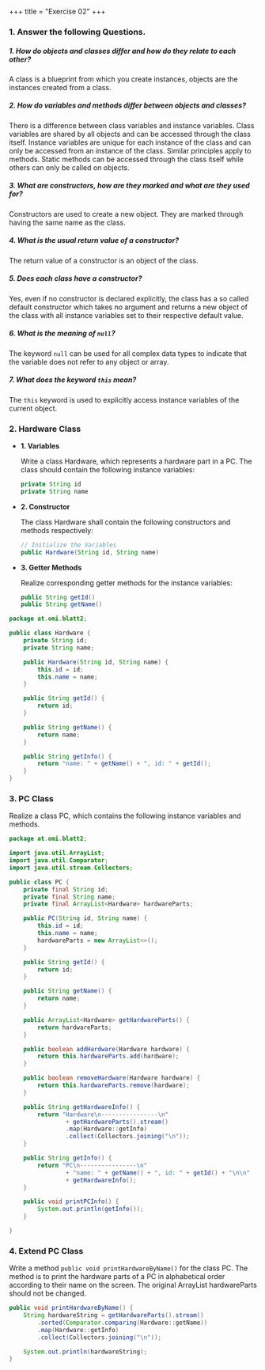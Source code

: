 +++
title = "Exercise 02"
+++

### 1. Answer the following Questions.

##### 1. How do objects and classes differ and how do they relate to each other?

A class is a blueprint from which you create instances, objects are the 
instances created from a class.

##### 2. How do variables and methods differ between objects and classes?

There is a difference between class variables and instance variables. Class
variables are shared by all objects and can be accessed through the class 
itself. Instance variables are unique for each instance of the class and can
only be accessed from an instance of the class. Similar principles apply to
methods. Static methods can be accessed through the class itself while others
can only be called on objects.

##### 3. What are constructors, how are they marked and what are they used for?

Constructors are used to create a new object. They are marked through having 
the same name as the class.

##### 4. What is the usual return value of a constructor?

The return value of a constructor is an object of the class.

##### 5. Does each class have a constructor?

Yes, even if no constructor is declared explicitly, the class has a so called
default constructor which takes no argument and returns a new object of the 
class with all instance variables set to their respective default value.

##### 6. What is the meaning of `null`?

The keyword `null` can be used for all complex data types to indicate that the
variable does not refer to any object or array.

##### 7. What does the keyword `this` mean?

The `this` keyword is used to explicitly access instance variables of the 
current object.


### 2. Hardware Class

- **1. Variables**

    Write a class Hardware, which represents a hardware part in a PC. The
    class should contain the following instance variables:

    ```java
    private String id
    private String name
    ```

- **2. Constructor**

    The class Hardware shall contain the following constructors and methods 
    respectively:

    ```java
    // Initialize the Variables
    public Hardware(String id, String name)
    ```

- **3. Getter Methods**

    Realize corresponding getter methods for the instance variables:

    ```java
    public String getId()
    public String getName()
    ```

```java
package at.omi.blatt2;

public class Hardware {
    private String id;
    private String name;

    public Hardware(String id, String name) {
        this.id = id;
        this.name = name;
    }

    public String getId() {
        return id;
    }

    public String getName() {
        return name;
    }

    public String getInfo() {
        return "name: " + getName() + ", id: " + getId();
    }
}
```

### 3. PC Class

Realize a class PC, which contains the following instance variables and methods.

```java
package at.omi.blatt2;

import java.util.ArrayList;
import java.util.Comparator;
import java.util.stream.Collectors;

public class PC {
    private final String id;
    private final String name;
    private final ArrayList<Hardware> hardwareParts;

    public PC(String id, String name) {
        this.id = id;
        this.name = name;
        hardwareParts = new ArrayList<>();
    }

    public String getId() {
        return id;
    }

    public String getName() {
        return name;
    }

    public ArrayList<Hardware> getHardwareParts() {
        return hardwareParts;
    }

    public boolean addHardware(Hardware hardware) {
        return this.hardwareParts.add(hardware);
    }

    public boolean removeHardware(Hardware hardware) {
        return this.hardwareParts.remove(hardware);
    }

    public String getHardwareInfo() {
        return "Hardware\n----------------\n"
                + getHardwareParts().stream()
                .map(Hardware::getInfo)
                .collect(Collectors.joining("\n"));
    }

    public String getInfo() {
        return "PC\n----------------\n"
                + "name: " + getName() + ", id: " + getId() + "\n\n"
                + getHardwareInfo();
    }

    public void printPCInfo() {
        System.out.println(getInfo());
    }

}
```

### 4. Extend PC Class

Write a method `public void printHardwareByName()` for the class PC. The method
is to print the hardware parts of a PC in alphabetical order according to their
name on the screen. The original ArrayList hardwareParts should not be changed.

```java
public void printHardwareByName() {
    String hardwareString = getHardwareParts().stream()
	    .sorted(Comparator.comparing(Hardware::getName))
	    .map(Hardware::getInfo)
	    .collect(Collectors.joining("\n"));

    System.out.println(hardwareString);
}
```
